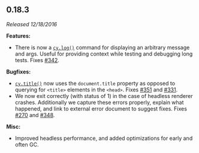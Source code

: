 ## 0.18.3

_Released 12/18/2016_

**Features:**

- There is now a [`cy.log()`](/api/commands/log) command for displaying an arbitrary message and args. Useful for providing context while testing and debugging long tests. Fixes [#342](https://github.com/cypress-io/cypress/issues/342).

**Bugfixes:**

- [`cy.title()`](/api/commands/title) now uses the `document.title` property as opposed to querying for `<title>` elements in the `<head>`. Fixes [#351](https://github.com/cypress-io/cypress/issues/351) and [#331](https://github.com/cypress-io/cypress/issues/331).
- We now exit correctly (with status of 1) in the case of headless renderer crashes. Additionally we capture these errors properly, explain what happened, and link to external error document to suggest fixes. Fixes [#270](https://github.com/cypress-io/cypress/issues/270) and [#348](https://github.com/cypress-io/cypress/issues/348).

**Misc:**

- Improved headless performance, and added optimizations for early and often GC.
